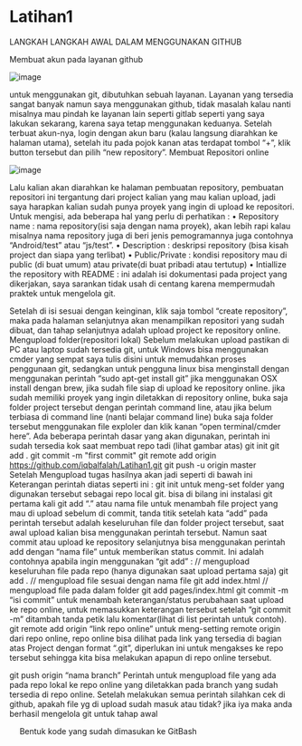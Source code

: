 # Latihan1
LANGKAH LANGKAH AWAL DALAM MENGGUNAKAN GITHUB

Membuat akun pada layanan github

![image](https://user-images.githubusercontent.com/46512186/51581023-16d10d80-1ef9-11e9-8926-a5c303a3e312.png)

untuk menggunakan git, dibutuhkan sebuah layanan. Layanan yang tersedia sangat banyak namun saya menggunakan github, tidak masalah kalau nanti misalnya mau pindah ke layanan lain seperti gitlab seperti yang saya lakukan sekarang, karena saya tetap menggunakan keduanya.
Setelah terbuat akun-nya, login dengan akun baru (kalau langsung diarahkan ke halaman utama), setelah itu pada pojok kanan atas terdapat tombol “+”, klik button tersebut dan pilih “new repository”.
Membuat Repositori online

![image](https://user-images.githubusercontent.com/46512186/51581053-2f412800-1ef9-11e9-9514-044eac84c671.png)

Lalu kalian akan diarahkan ke halaman pembuatan repository, pembuatan repositori ini tergantung dari project kalian yang mau kalian upload, jadi saya harapkan kalian sudah punya proyek yang ingin di upload ke repositori.
Untuk mengisi, ada beberapa hal yang perlu di perhatikan :
•	Repository name : nama repository(isi saja dengan nama proyek), akan lebih rapi kalau misalnya nama repository juga di beri jenis pemogramannya juga contohnya “Android/test” atau “js/test”.
•	Description : deskripsi repository (bisa kisah project dan siapa yang terlibat)
•	Public/Private : kondisi repository mau di public (di buat umum) atau private(di buat pribadi atau tertutup)
•	Intiallize the repository with README : ini adalah isi dokumentasi pada project yang dikerjakan, saya sarankan tidak usah di centang karena mempermudah praktek untuk mengelola git.

Setelah di isi sesuai dengan keinginan, klik saja tombol “create repository”, maka pada halaman selanjutnya akan menampilkan repositori yang sudah dibuat, dan tahap selanjutnya adalah upload project ke repository online.
Mengupload folder(repositori lokal)
    Sebelum melakukan upload pastikan di PC atau laptop sudah tersedia git, untuk Windows bisa menggunakan cmder yang sempat saya tulis disini untuk memudahkan proses penggunaan git, sedangkan untuk pengguna linux bisa menginstall dengan menggunakan perintah “sudo apt-get install git” jika menggunakan OSX install dengan brew, jika sudah file siap di upload ke repository online.
    jika sudah memiliki proyek yang ingin diletakkan di repository online, buka saja folder project tersebut dengan perintah command line, atau jika belum terbiasa di command line (nanti belajar command line) buka saja folder tersebut menggunakan file exploler dan klik kanan “open terminal/cmder here”. Ada beberapa perintah dasar yang akan digunakan, perintah ini sudah tersedia kok saat membuat repo tadi (lihat gambar atas) 
git init 
git add . 
git commit -m "first commit" 
git remote add origin https://github.com/iqbalfalah/Latihan1.git 
git push -u origin master
 
Setelah Mengupload tugas hasilnya akan jadi seperti di bawah ini 
Keterangan perintah diatas seperti ini :
git init
untuk meng-set folder yang digunakan tersebut sebagai repo local git. bisa di bilang ini instalasi git pertama kali
git add “.” atau nama file
untuk menambah file project yang mau di upload sebelum di commit, tanda titik setelah kata “add” pada perintah tersebut adalah keseluruhan file dan folder project tersebut, saat awal upload kalian bisa menggunakan perintah tersebut. Namun saat commit atau upload ke repository selanjutnya bisa menggunakan perintah add dengan “nama file” untuk memberikan status commit. Ini adalah contohnya apabila ingin menggunakan “git add” :
// mengupload keseluruhan file pada repo (hanya digunakan saat upload pertama saja)
git add .
// mengupload file sesuai dengan nama file
git add index.html
// mengupload file pada dalam folder
git add pages/index.html
git commit -m “isi commit”
untuk menambah keterangan/status perubahaan saat upload ke repo online, untuk memasukkan keterangan tersebut setelah “git commit -m” ditambah tanda petik lalu komentar(lihat di list perintah untuk contoh).
git remote add origin “link repo online”
untuk meng-setting remote origin dari repo online, repo online bisa dilihat pada link yang tersedia di bagian atas Project dengan format “.git”, diperlukan ini untuk mengakses ke repo tersebut sehingga kita bisa melakukan apapun di repo online tersebut.

git push origin “nama branch”
Perintah untuk mengupload file yang ada pada repo lokal ke repo online yang diletakkan pada branch yang sudah tersedia di repo online.
Setelah melakukan semua perintah silahkan cek di github, apakah file yg di upload sudah masuk atau tidak? jika iya maka anda berhasil mengelola git untuk tahap awal


 
Bentuk kode yang sudah dimasukan ke GitBash



